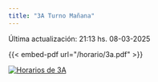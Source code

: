 ```yaml
---
title: "3A Turno Mañana"
---
```


<link rel="stylesheet" href="/personal-button.css">

Última actualización: 21:13 hs. 08-03-2025 

{{< embed-pdf url="/horario/3a.pdf" >}}

<a href="/horario/3A.pdf" rel=""><img src="/horario/3A.png" alt="Horarios de 3A" title="Horarios de 3A"></a>

